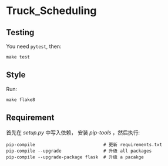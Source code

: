 Truck_Scheduling
====


Testing
-------

You need `pytest`, then:

    make test

Style
-----

Run:

    make flake8


Requirement
-----------

首先在 *setup.py* 中写入依赖， 安装 *pip-tools* ，然后执行:

    pip-compile                          # 更新 requirements.txt
    pip-compile --upgrade                # 升级 all packages
    pip-compile --upgrade-package flask  # 升级 a pacakge
